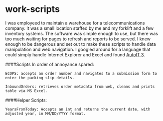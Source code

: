 # work-scripts

I was employeed to maintain a warehouse for a telecommunications company. It was a small location staffed by me and my forklift and a few inventory systems. The software was simple enough to use, but there was too much waiting for pages to refresh and reports to be served. I knew enough to be dangerous and set out to make these scripts to handle data manipulation and web navigation. I googled around for a language that could simply handle Internet Explorer and Excel and found [AutoIT 3](https://www.autoitscript.com/site/autoit/).

####Scripts
In order of annoyance spared:

`ECOPS: accepts an order number and navigates to a submission form to enter the packing slip details.`

`InboundOrders: retrieves order metadata from web, cleans and prints table via MS Excel.`


####Helper Scripts:

`YearsFromToday: Accepts an int and returns the current date, with adjusted year, in MM/DD/YYYY format.`

